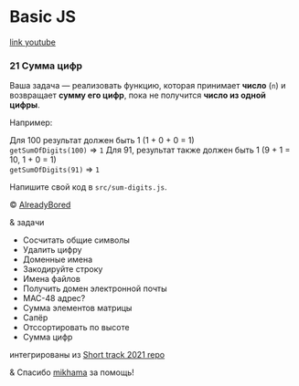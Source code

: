 # Basic JS

[link youtube](https://www.youtube.com/watch?v=bBHY36VVNDE&t=1095s)


### **21 Сумма цифр**
Ваша задача — реализовать функцию, которая принимает **число** (`n`) и возвращает **сумму его цифр**, пока не получится **число из одной цифры**.

Например:

Для 100 результат должен быть 1 (1 + 0 + 0 = 1)  
`getSumOfDigits(100)` => `1`
Для 91, результат также должен быть 1 (9 + 1 = 10, 1 + 0 = 1)  
`getSumOfDigits(91)` => `1`

Напишите свой код в `src/sum-digits.js`.

© [AlreadyBored](https://github.com/alreadybored)  

& задачи
* Сосчитать общие символы
* Удалить цифру
* Доменные имена
* Закодируйте строку
* Имена файлов
* Получить домен электронной почты
* MAC-48 адрес?
* Сумма элементов матрицы
* Сапёр
* Отссортировать по высоте
* Сумма цифр

интегрированы из [Short track 2021 repo](https://github.com/rkhaslarov/rs-school-short-track-2021)

& Спасибо [mikhama](https://github.com/mikhama) за помощь!
